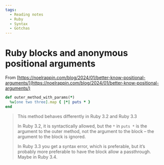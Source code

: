 ```yaml
---
tags:
  - Reading notes
  - Ruby
  - Syntax
  - Gotchas
---
```


# Ruby blocks and anonymous positional arguments

From [https://noelrappin.com/blog/2024/01/better-know-positional-arguments/](https://noelrappin.com/blog/2024/01/better-know-positional-arguments/)

```ruby
def outer_method_with_params(*)
  %w[one two three].map { |*| puts * }
end
```

> This method behaves differently in Ruby 3.2 and Ruby 3.3
>
> In Ruby 3.2, it is syntactically allowed, but the `*` in `puts *` is the argument to the outer method, not the argument to the block – the argument to the block is ignored.
> 
> In Ruby 3.3 you get a syntax error, which is preferable, but it’s probably more preferable to have the block allow a passthrough. Maybe in Ruby 3.4.
